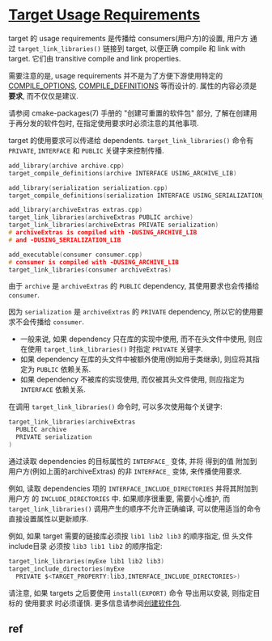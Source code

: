 # [Target Usage Requirements][def]

target 的 usage requirements 是传播给 consumers(用户方)的设置,
用户方 通过 `target_link_libraries()` 链接到 target,
以便正确 compile 和 link with target.
它们由 transitive compile and link properties.

需要注意的是, usage requirements 并不是为了方便下游使用特定的
[COMPILE_OPTIONS][def2], [COMPILE_DEFINITIONS][def3] 等而设计的.
属性的内容必须是 **要求**, 而不仅仅是建议.

请参阅 cmake-packages(7) 手册的 "创建可重置的软件包" 部分,
了解在创建用于再分发的软件包时, 在指定使用要求时必须注意的其他事项.

target 的使用要求可以传递给 dependents.
`target_link_libraries()` 命令有 `PRIVATE`, `INTERFACE` 和 `PUBLIC` 关键字来控制传播.

```c
add_library(archive archive.cpp)
target_compile_definitions(archive INTERFACE USING_ARCHIVE_LIB)

add_library(serialization serialization.cpp)
target_compile_definitions(serialization INTERFACE USING_SERIALIZATION_LIB)

add_library(archiveExtras extras.cpp)
target_link_libraries(archiveExtras PUBLIC archive)
target_link_libraries(archiveExtras PRIVATE serialization)
# archiveExtras is compiled with -DUSING_ARCHIVE_LIB
# and -DUSING_SERIALIZATION_LIB

add_executable(consumer consumer.cpp)
# consumer is compiled with -DUSING_ARCHIVE_LIB
target_link_libraries(consumer archiveExtras)
```

由于 `archive` 是 `archiveExtras` 的 `PUBLIC` dependency,
其使用要求也会传播给 `consumer`.

因为 `serialization` 是 `archiveExtras` 的 `PRIVATE` dependency,
所以它的使用要求不会传播给 `consumer`.

+ 一般来说, 如果 dependency 只在库的实现中使用, 而不在头文件中使用,
则应在使用 `target_link_libraries()` 时指定 `PRIVATE` 关键字.
+ 如果 dependency 在库的头文件中被额外使用(例如用于类继承), 则应将其指定为 `PUBLIC` 依赖关系.
+ 如果 dependency 不被库的实现使用, 而仅被其头文件使用, 则应指定为 `INTERFACE` 依赖关系.

在调用 `target_link_libraries()` 命令时, 可以多次使用每个关键字:

```c
target_link_libraries(archiveExtras
  PUBLIC archive
  PRIVATE serialization
)
```

通过读取 dependencies 的目标属性的 `INTERFACE_` 变体,
并将 得到的值 附加到 用户方(例如上面的archiveExtras) 的非 `INTERFACE_` 变体, 来传播使用要求.

例如, 读取 dependencies 项的 `INTERFACE_INCLUDE_DIRECTORIES`
并将其附加到 用户方 的 `INCLUDE_DIRECTORIES` 中.
如果顺序很重要, 需要小心维护, 而 `target_link_libraries()` 调用产生的顺序不允许正确编译,
可以使用适当的命令直接设置属性以更新顺序.

例如, 如果 target 需要的链接库必须按 `lib1 lib2 lib3` 的顺序指定,
但 头文件include目录 必须按 `lib3 lib1 lib2` 的顺序指定:

```c
target_link_libraries(myExe lib1 lib2 lib3)
target_include_directories(myExe
  PRIVATE $<TARGET_PROPERTY:lib3,INTERFACE_INCLUDE_DIRECTORIES>)
```

请注意, 如果 targets 之后要使用 `install(EXPORT)` 命令 导出用以安装,
则指定目标的 使用要求 时必须谨慎. 更多信息请参阅[创建软件包][def4].

## ref

[def]: https://cmake.org/cmake/help/latest/manual/cmake-buildsystem.7.html#target-usage-requirements
[def2]: https://cmake.org/cmake/help/latest/prop_tgt/COMPILE_OPTIONS.html#prop_tgt:COMPILE_OPTIONS
[def3]: https://cmake.org/cmake/help/latest/prop_tgt/COMPILE_DEFINITIONS.html#prop_tgt:COMPILE_DEFINITIONS
[def4]: https://cmake.org/cmake/help/latest/manual/cmake-packages.7.html#creating-packages